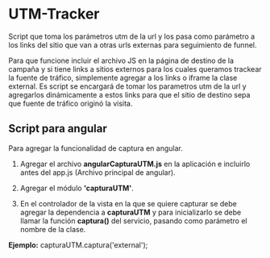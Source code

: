 # UTM-Tracker
Script que toma los parámetros utm de la url y los pasa como parámetro a los links del sitio que van a otras urls externas para seguimiento de funnel.

Para que funcione incluir el archivo JS en la página de destino de la campaña y si tiene links a sitios externos para los cuales queramos trackear la fuente de tráfico, simplemente agregar a los links o iframe la clase external. Es script se encargará de tomar los parametros utm de la url y agregarlos dinámicamente a estos links para que el sitio de destino sepa que fuente de tráfico originó la visita. 

## Script para angular

Para agregar la funcionalidad de captura en angular.

1. Agregar el archivo **angularCapturaUTM.js** en la aplicación e incluirlo antes del app.js (Archivo principal de angular).

2. Agregar el módulo **'capturaUTM'**.

3. En el controlador de la vista en la que se quiere capturar se debe agregar la dependencia a  **capturaUTM** y para inicializarlo se debe llamar la función **captura()** del servicio, pasando como parámetro el nombre de la clase.

**Ejemplo:** capturaUTM.captura('external');